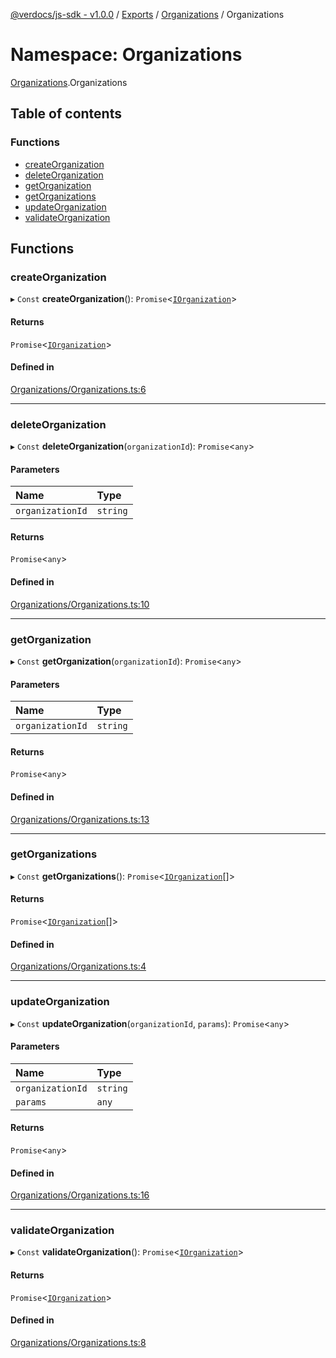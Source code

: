 [@verdocs/js-sdk - v1.0.0](../README.md) / [Exports](../modules.md) / [Organizations](Organizations.md) / Organizations

# Namespace: Organizations

[Organizations](Organizations.md).Organizations

## Table of contents

### Functions

- [createOrganization](Organizations.Organizations-1.md#createorganization)
- [deleteOrganization](Organizations.Organizations-1.md#deleteorganization)
- [getOrganization](Organizations.Organizations-1.md#getorganization)
- [getOrganizations](Organizations.Organizations-1.md#getorganizations)
- [updateOrganization](Organizations.Organizations-1.md#updateorganization)
- [validateOrganization](Organizations.Organizations-1.md#validateorganization)

## Functions

### createOrganization

▸ `Const` **createOrganization**(): `Promise`<[`IOrganization`](../interfaces/Organizations.Types.IOrganization.md)\>

#### Returns

`Promise`<[`IOrganization`](../interfaces/Organizations.Types.IOrganization.md)\>

#### Defined in

[Organizations/Organizations.ts:6](https://github.com/Verdocs/js-sdk/blob/34c7ea0/src/Organizations/Organizations.ts#L6)

___

### deleteOrganization

▸ `Const` **deleteOrganization**(`organizationId`): `Promise`<`any`\>

#### Parameters

| Name | Type |
| :------ | :------ |
| `organizationId` | `string` |

#### Returns

`Promise`<`any`\>

#### Defined in

[Organizations/Organizations.ts:10](https://github.com/Verdocs/js-sdk/blob/34c7ea0/src/Organizations/Organizations.ts#L10)

___

### getOrganization

▸ `Const` **getOrganization**(`organizationId`): `Promise`<`any`\>

#### Parameters

| Name | Type |
| :------ | :------ |
| `organizationId` | `string` |

#### Returns

`Promise`<`any`\>

#### Defined in

[Organizations/Organizations.ts:13](https://github.com/Verdocs/js-sdk/blob/34c7ea0/src/Organizations/Organizations.ts#L13)

___

### getOrganizations

▸ `Const` **getOrganizations**(): `Promise`<[`IOrganization`](../interfaces/Organizations.Types.IOrganization.md)[]\>

#### Returns

`Promise`<[`IOrganization`](../interfaces/Organizations.Types.IOrganization.md)[]\>

#### Defined in

[Organizations/Organizations.ts:4](https://github.com/Verdocs/js-sdk/blob/34c7ea0/src/Organizations/Organizations.ts#L4)

___

### updateOrganization

▸ `Const` **updateOrganization**(`organizationId`, `params`): `Promise`<`any`\>

#### Parameters

| Name | Type |
| :------ | :------ |
| `organizationId` | `string` |
| `params` | `any` |

#### Returns

`Promise`<`any`\>

#### Defined in

[Organizations/Organizations.ts:16](https://github.com/Verdocs/js-sdk/blob/34c7ea0/src/Organizations/Organizations.ts#L16)

___

### validateOrganization

▸ `Const` **validateOrganization**(): `Promise`<[`IOrganization`](../interfaces/Organizations.Types.IOrganization.md)\>

#### Returns

`Promise`<[`IOrganization`](../interfaces/Organizations.Types.IOrganization.md)\>

#### Defined in

[Organizations/Organizations.ts:8](https://github.com/Verdocs/js-sdk/blob/34c7ea0/src/Organizations/Organizations.ts#L8)
